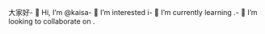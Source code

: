 大家好- 👋 Hi, I’m @kaisa- 👀 I’m interested i- 🌱 I’m currently learning .- 💞️ I’m looking to collaborate on .
<!---
kaisar0/kaisar0 is a ✨ special ✨ repository because its `README.md` (this file) appears on your GitHub profile.
You can click the Preview link to take a look at your changes.
--->
